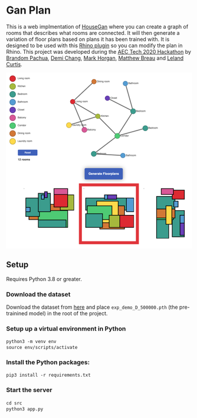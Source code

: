 # Gan Plan

This is a web implmentation of [HouseGan](https://github.com/ennauata/housegan) where you can create a graph of rooms that describes what rooms are connected. It will then generate a variation of floor plans based on plans it has been trained with. It is designed to be used with this [Rhino plugin](https://github.com/demidimi/ganplanrhino) so you can modify the plan in Rhino. This project was developed during the [AEC Tech 2020 Hackathon](https://www.aectech.us/) by [Brandom Pachua](https://github.com/EmptyBox-Design), [Demi Chang](https://github.com/demidimi), [Mark Horgan](https://github.com/markhorgan), [Matthew Breau](https://github.com/anddoyoueverfeel) and [Leland Curtis](https://github.com/LelandCurtis).  

![Screenshot of Gan Plan](https://github.com/markhorgan/ganplan-webapp/raw/master/refs/screenshot.png)

## Setup

Requires Python 3.8 or greater.

### Download the dataset

Download the dataset from [here](https://www.dropbox.com/sh/p707nojabzf0nhi/AAB4UPwW0EgHhbQuHyq60tCKa?dl=0) and place `exp_demo_D_500000.pth` (the pre-trainined model) in the root of the project.

### Setup up a virtual environment in Python

    python3 -m venv env
    source env/scripts/activate
    
### Install the Python packages:

    pip3 install -r requirements.txt

### Start the server

    cd src
    python3 app.py
